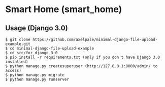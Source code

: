 Smart Home (smart_home)
=======================
Usage (Django 3.0)
------------------
	$ git clone https://github.com/axelpale/minimal-django-file-upload-example.git
	$ cd minimal-django-file-upload-example
	$ cd src/for_django_3-0
	$ pip install -r requirements.txt (only if you don't have Django 3.0 installed)
	$ python manage.py createsuperuser (http://127.0.0.1:8000/admin/ to access)
	$ python manage.py migrate
	$ python manage.py runserver
